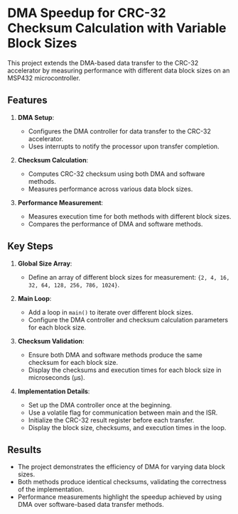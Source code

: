 # DMA Speedup for CRC-32 Checksum Calculation with Variable Block Sizes

This project extends the DMA-based data transfer to the CRC-32 accelerator by measuring performance with different data block sizes on an MSP432 microcontroller.

## Features

1. **DMA Setup**:
   - Configures the DMA controller for data transfer to the CRC-32 accelerator.
   - Uses interrupts to notify the processor upon transfer completion.

2. **Checksum Calculation**:
   - Computes CRC-32 checksum using both DMA and software methods.
   - Measures performance across various data block sizes.

3. **Performance Measurement**:
   - Measures execution time for both methods with different block sizes.
   - Compares the performance of DMA and software methods.

## Key Steps

1. **Global Size Array**:
   - Define an array of different block sizes for measurement: `{2, 4, 16, 32, 64, 128, 256, 786, 1024}`.

2. **Main Loop**:
   - Add a loop in `main()` to iterate over different block sizes.
   - Configure the DMA controller and checksum calculation parameters for each block size.

3. **Checksum Validation**:
   - Ensure both DMA and software methods produce the same checksum for each block size.
   - Display the checksums and execution times for each block size in microseconds (μs).

4. **Implementation Details**:
   - Set up the DMA controller once at the beginning.
   - Use a volatile flag for communication between main and the ISR.
   - Initialize the CRC-32 result register before each transfer.
   - Display the block size, checksums, and execution times in the loop.

## Results

- The project demonstrates the efficiency of DMA for varying data block sizes.
- Both methods produce identical checksums, validating the correctness of the implementation.
- Performance measurements highlight the speedup achieved by using DMA over software-based data transfer methods.
